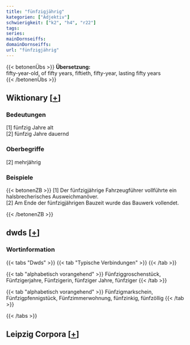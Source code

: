 ```yaml
---
title: "fünfzigjährig"
kategorien: ["Adjektiv"]
schwierigkeit: ["k2", "h4", "r22"]
tags:
series:
mainDornseiffs:
domainDornseiffs:
url: "fünfzigjährig"
---
```


{{< betonenÜbs >}}
**Übersetzung:**  
fifty-year-old, of fifty years, fiftieth, fifty-year, lasting  fifty years  
{{< /betonenÜbs >}}

## Wiktionary [[+](https://de.wiktionary.org/wiki/fünfzigjährig)]

### Bedeutungen
[1] fünfzig Jahre alt  
[2] fünfzig Jahre dauernd  

### Oberbegriffe
[2] mehrjährig  

### Beispiele
{{< betonenZB >}}
[1] Der fünfzigjährige Fahrzeugführer vollführte ein halsbrecherisches Ausweichmanöver.  
[2] Am Ende der fünfzigjährigen Bauzeit wurde das Bauwerk vollendet.  

{{< /betonenZB >}}


## dwds [[+](https://www.dwds.de/wb/fünfzigjährig)]

### Wortinformation
{{< tabs "Dwds" >}}
{{< tab "Typische Verbindungen" >}}
{{< /tab >}}

{{< tab "alphabetisch vorangehend" >}}
Fünfziggroschenstück, Fünfzigerjahre, Fünfzigerin, fünfziger Jahre, fünfziger
{{< /tab >}}

{{< tab "alphabetisch vorangehend" >}}
Fünfzigmarkschein, Fünfzigpfennigstück, Fünfzimmerwohnung, fünfzinkig, fünfzöllig
{{< /tab >}}

{{< /tabs >}}

## Leipzig Corpora [[+](https://corpora.uni-leipzig.de/en/res?word=fünfzigjährig&corpusId=deu_newscrawl-public_2018)]

